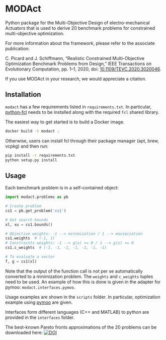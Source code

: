 # MODAct

Python package for the Multi-Objective Design of electro-mechanical Actuators
that is used to derive 20 benchmark problems for constrained multi-objective
optimization.

For more information about the framework, please refer to the associate
publication:

C. Picard and J. Schiffmann, “Realistic Constrained Multi-Objective Optimization Benchmark Problems from Design,” IEEE Transactions on Evolutionary Computation, pp. 1–1, 2020, doi: [10.1109/TEVC.2020.3020046](https://ieeexplore.ieee.org/document/9179777).

If you use MODAct in your research, we would appreciate a citation.

## Installation

`modact` has a few requirements listed in `requirements.txt`. In particular,
[python-fcl](https://github.com/BerkeleyAutomation/python-fcl) needs to be
installed along with the required `fcl` shared library.

The easiest way to get started is to build a Docker image.

```bash
docker build -t modact .
```

Otherwise, users can install fcl through their package manager (apt, brew, vcpkg)
and then run:

```bash
pip install -r requirements.txt
python setup.py install
```

## Usage

Each benchmark problem is in a self-contained object:

```python
import modact.problems as pb

# Create problem
cs1 = pb.get_problem('cs1')

# Get search bounds
xl, xu = cs1.bounds()

# Objective weights: -1 --> minimization / 1 --> maximization
cs1.weights  # (-1, 1)
# Constraints weights: -1 --> g(x) >= 0 / 1 --> g(x) <= 0
cs1.c_weights  # (-1, -1, -1, -1, -1, -1, -1)

# To evaluate a vector
f, g = cs1(xl)
```

Note that the output of the function call is not per se automatically converted
to a minimization problem. The `weights` and `c_weights` tuples need to be used.
An example of how this is done is given in the adapter for pymoo:
`modact.interfaces.pymoo`.

Usage examples are shown in the `scripts` folder. In particular, optimization
example using [pymoo](https://github.com/msu-coinlab/pymoo) are given.

Interfaces form different languages (C++ and MATLAB) to python are provided in
the `interfaces` folder.

The best-known Pareto fronts approximations of the 20 problems can be downloaded
here: [![DOI](https://zenodo.org/badge/DOI/10.5281/zenodo.3824302.svg)](https://doi.org/10.5281/zenodo.3824302)
